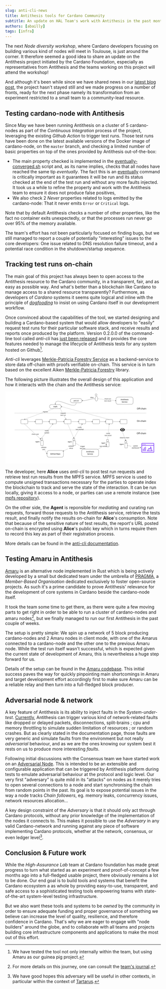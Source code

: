 ```yaml
---
slug: anti-cli-news
title: Antithesis tools for Cardano Community
subtitle: An update on HAL Team's work with Antithesis in the past months
authors: [abailly]
tags: [infra]
---
```


The next _Node diversity workshop_, where Cardano developers focusing on building various kind of nodes will meet in Toulouse, is just around the corner. It therefore seemed a good idea to share an update on the Antithesis project initiated by the Cardano Foundation, especially as representatives from Antithesis and the teams working on this project will attend the workshop!

And although it's been while since we have shared news in our [latest blog post](./2025-05-01-poc-results.md), the project hasn't stayed still and we made progress on a number of fronts, ready for the next phase namely its transformation from an experiment restricted to a small team to a community-lead resource.

## Testing cardano-node with Antithesis

Since May we have been running Antithesis on a cluster of 5 cardano-nodes as part of the _Continuous Integration_ process of the project, leveraging the existing _Github Action_ to trigger test runs. Those test runs have been done on the latest available versions of the Docker image of cardano-node, on the `master` branch, and checking a limited number of basic properties on top of the ones provided by Antithesis out-of-the-box:

* The main property checked is implemented in the [eventually-converged.sh](https://github.com/cardano-foundation/moog/blob/main/compose/sidecar/composer/convergence/eventually_converged.sh) script and, as its name implies, checks that all nodes have reached the same tip _eventually_. The fact this is an [eventually](https://antithesis.com/docs/test_templates/test_composer_reference/#eventually-command) command is critically important as it guarantees it will be run and its status checked at the end of the test run and without any more faults injected. It took us a while to refine the property and work with the Antithesis team to ensure it does not produce false positives,
* We also check 2 _Never_ properties related to logs emitted by the cardano-node: That it never emits `Error` or `Critical` logs.

Note that by default Antithesis checks a number of other properties, like the fact no container exits unexpectedly, or that the processes run never go over 95% of the memory available.

The team's effort has not been particularly focused on finding bugs, but we still managed to report a couple of potentially "interesting" issues to the core developers: One issue related to DNS resolution failure timeout, and a potential race condition in the shutdown/startup sequence.

## Tracking test runs on-chain

The main goal of this project has always been to open access to the Antithesis resource to the Cardano community, in a transparent, fair, and as easy as possible way. And what's better than a blockchain like Cardano to manage access to a shared resource transparently? Furthermore, as developers of _Cardano_ systems it seems quite logical and inline with the principle of [_dogfooding_](https://en.wikipedia.org/wiki/Eating_your_own_dog_food) to insist on using Cardano itself in our development workflow.

Once convinced about the capabilities of the tool, we started designing and building a Cardano-based system that would allow developers to "easily" request test runs for their particular software stack, and receive results and reports once produced by the platform. Version 0.2.0.0 of the command-line tool called _anti-cli_ has [just been released](https://github.com/cardano-foundation/moog/releases/tag/v0.2.0.0) and it provides the core features needed to manage the lifecycle of Antithesis tests for any system hosted on Github[^1].

_Anti-cli_ leverages [Merkle-Patricia Forestry Service](https://github.com/cardano-foundation/mpfs) as a backend-service to store data off-chain with proofs verifiable on-chain. This service is in turn based on the excellent Aiken [Merkle-Patricia Forestry](https://github.com/aiken-lang/merkle-patricia-forestry) library.

The following picture illustrates the overall design of this application and how it interacts with the chain and the Antithesis service:

![anti-cli interactions](/img/anti-cli-interactions.jpg)

The developer, here **Alice** uses _anti-cli_ to post test run requests and retrieve test run results from the MPFS service. MPFS service is used to compute unsigned transactions necessary for the parties to operate index the blockchain to track and serve the state of the interaction. It can be run locally, giving it access to a node, or parties can use a remote instance (see [mpfs repository](https://github.com/cardano-foundation/mpfs)).

On the other side, the **Agent** is reponsible for _mediating_ and curating run requests, forward those requests to the Antithesis service, retrieve the tests result, and finally notify the results on-chain for **Alice**'s consumption. Note that because of the sensitive nature of test results, the report's URL posted on-chain is encrypted using **Alice**'s public key which in turns require them to record this key as part of their registration process.

More details can be found in the [anti-cli documentation](https://cardano-foundation.github.io/moog).

## Testing Amaru in Antithesis

[Amaru](https://github.com/pragma-org/amaru) is an alternative node implemented in Rust which is being actively developed by a small but dedicated team under the umbrella of [PRAGMA](https://pragma.io/), a _Member-Based Organisation_ dedicated exclusively to foster open-source projects. As such it's a prime candidate to prove Antithesis' relevance for the development of core systems in Cardano beside the cardano-node itself.

It took the team some time to get there, as there were quite a few moving parts to get right in order to be able to run a cluster of cardano-nodes and amaru nodes[^2], but we finally managed to run our first Antithesis in the past couple of weeks.

The setup is pretty simple: We spin up a network of 5 block producing cardano-nodes and 2 Amaru nodes in client mode, with one of the Amarus connected to a cardano-node and the other one to the previous Amaru node. While the test run itself wasn't successful, which is expected given the current state of development of Amaru, this is nevertheless a huge step forward for us.

Details of the setup can be found in the [Amaru codebase](https://github.com/pragma-org/amaru/tree/main/docker/testnet). This initial success paves the way for quickly pinpointing main shortcomings in Amaru and target development effort accordingly first to make sure Amaru can be a reliable relay and then turn into a full-fledged block producer.

## Adversarial node & network

A key feature of Antithesis is its ability to inject faults in the _System-under-test_. [Currently](https://antithesis.com/docs/environment/fault_injection/), Antithesis can trigger various kind of network-related faults like dropped or delayed packets, disconnections, split-brains ; cpu and memory throttling to simulate sudden limitation of resources ; or random crashes. But as clearly stated in the documentation page, those faults are very generic and simulate faults from the environment but not really _adversarial_ behaviour, and as we are the ones knowing our system best it rests on us to produce more interesting _faults_.

Following initial discussions with the Consensus team we have started work on an [Adversarial Node](https://github.com/cardano-foundation/moog/blob/main/adversary/README.md). This is intended to be an extensible and configurable application that can be triggered by Antithesis platform during tests to emulate adversarial behaviour at the protocol and logic level. Our very first "adversary" is quite mild in its "attacks" on nodes
as it merely tries to open several connections to a node and start synchronising the chain from random points in the past. Its goal is to expose potential issues in the way a node tracks _Chain followers_, eg. memory leaks, concurrency issues, network resources allocation...

A key design constraint of the _Adversary_ is that it should only act through Cardano protocols, without any prior knowledge of the implementation of the nodes it connects to. This makes it possible to use the _Adversary_ in any valid Cardano-network and running against any piece of software implementing Cardano protocols, whether at the network, consensus, or even ledger level[^3].

## Conclusion & Future work

While the _High-Assurance Lab_ team at Cardano foundation has made great progress to turn what started as an experiment and proof-of-concept a few months ago into a full-fledged usable project, there obviously remains a lot to be done. Our end goal is to build tools and systems that benefit the Cardano ecosystem a as whole by providing easy-to-use, transparent, and safe access to a sophisticated testing tools empowering teams with state-of-the-art system-level testing infrastructure.

But we also want these tools and systems to be _owned_ by the community in order to ensure adequate funding and proper governance of something we believe can increase the level of quality, resilience, and therefore confidence in Cardano. That's why we are eager to engage with "node builders" around the globe, and to collaborate with all teams and projects building core infrastructure components and applications to make the most out of this effort.

[^1]: We have tested the tool not only internally within the team, but using Amaru as our guinea pig project.

[^2]: For more details on this journey, one can consult the [team's journal](https://github.com/pragma-org/amaru/wiki/log-::-2025%E2%80%9009).

[^3]: We have good hopes this adversary will be useful in other contexts, in particular within the context of [Tartarus](https://github.com/cardano-scaling/tartarus).
